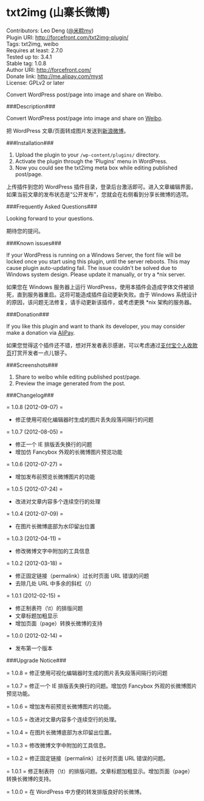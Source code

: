 txt2img (山寨长微博)
====================

Contributors: Leo Deng ([@米粽my](http://weibo.com/myst729))  
Plugin URI: http://forcefront.com/txt2img-plugin/  
Tags: txt2img, weibo  
Requires at least: 2.7.0  
Tested up to: 3.4.1  
Stable tag: 1.0.8  
Author URI: http://forcefront.com/  
Donate link: http://me.alipay.com/myst  
License: GPLv2 or later

Convert WordPress post/page into image and share on Weibo.


###Description###

Convert WordPress post/page into image and share on [Weibo](http://weibo.com/).

把 WordPress 文章/页面转成图片发送到[新浪微博](http://weibo.com/)。


###Installation###

1. Upload the plugin to your `/wp-content/plugins/` directory.
2. Activate the plugin through the 'Plugins' menu in WordPress.
3. Now you could see the txt2img meta box while editing published post/page.

上传插件到您的 WordPress 插件目录，登录后台激活即可。进入文章编辑界面，如果当前文章的发布状态是“公开发布”，您就会在右侧看到分享长微博的选项。


###Frequently Asked Questions###

Looking forward to your questions.

期待您的提问。


###Known issues###

If your WordPress is running on a Windows Server, the font file will be locked once you start using this plugin, until the server reboots. This may cause plugin auto-updating fail. The issue couldn't be solved due to Windows system design. Please update it manually, or try a *nix server.

如果您在 Windows 服务器上运行 WordPress，使用本插件会造成字体文件被锁死，直到服务器重启。这将可能造成插件自动更新失败。由于 Windows 系统设计的原因，该问题无法修复，请手动更新该插件，或考虑更换 *nix 架构的服务器。


###Donation###

If you like this plugin and want to thank its developer, you may consider make a donation via [AliPay](https://me.alipay.com/myst).

如果您觉得这个插件还不错，想对开发者表示感谢，可以考虑通过[支付宝个人收款页](https://me.alipay.com/myst)打赏开发者一点儿银子。


###Screenshots###

1. Share to weibo while editing published post/page.
2. Preview the image generated from the post.


###Changelog###

= 1.0.8 (2012-09-07) =
* 修正使用可视化编辑器时生成的图片丢失段落间隔行的问题

= 1.0.7 (2012-08-05) =
* 修正一个 IE 排版丢失换行的问题
* 增加仿 Fancybox 外观的长微博图片预览功能

= 1.0.6 (2012-07-27) =
* 增加发布前预览长微博图片的功能

= 1.0.5 (2012-07-24) =
* 改进对文章内容多个连续空行的处理

= 1.0.4 (2012-07-09) =
* 在图片长微博底部为水印留出位置

= 1.0.3 (2012-04-11) =
* 修改微博文字中附加的工具信息

= 1.0.2 (2012-03-18) =
* 修正固定链接（permalink）过长时页面 URL 错误的问题
* 去除几处 URL 中多余的斜杠（/）

= 1.0.1 (2012-02-15) =
* 修正制表符（\t）的排版问题
* 文章标题加粗显示
* 增加页面（page）转换长微博的支持

= 1.0.0 (2012-02-14) =
* 发布第一个版本


###Upgrade Notice###

= 1.0.8 =
修正使用可视化编辑器时生成的图片丢失段落间隔行的问题

= 1.0.7 =
修正一个 IE 排版丢失换行的问题。增加仿 Fancybox 外观的长微博图片预览功能。

= 1.0.6 =
增加发布前预览长微博图片的功能。

= 1.0.5 =
改进对文章内容多个连续空行的处理。

= 1.0.4 =
在图片长微博底部为水印留出位置。

= 1.0.3 =
修改微博文字中附加的工具信息。

= 1.0.2 =
修正固定链接（permalink）过长时页面 URL 错误的问题。

= 1.0.1 =
修正制表符（\t）的排版问题。文章标题加粗显示。增加页面（page）转换长微博的支持。

= 1.0.0 =
在 WordPress 中方便的转发排版良好的长微博。
